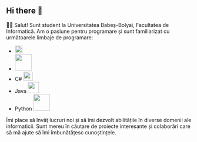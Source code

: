 ## Hi there 👋

👨‍🎓 Salut! Sunt student la Universitatea Babeș-Bolyai, Facultatea de Informatică. Am o pasiune pentru programare și sunt familiarizat cu următoarele limbaje de programare:

- <img src="https://camo.githubusercontent.com/426246ecfbf5e82767ee2187408f56a40cbb96e7e6edbfe65e333bca6945d02c/68747470733a2f2f696d672e69636f6e73382e636f6d2f3f73697a653d3130302669643d343036373026666f726d61743d706e6726636f6c6f723d303030303030" width="20">
- <img src="https://camo.githubusercontent.com/cca412efea961d6d8a5729d02fab5d71a0cec3bd04b813707ca02c4dff78b124/68747470733a2f2f637265617a696c6c612d73746f72652e667261312e6469676974616c6f6365616e7370616365732e636f6d2f69636f6e732f333235363439382f66696c652d747970652d6370702d69636f6e2d6d642e706e67" width="45">
- C# <img src="https://img.shields.io/badge/-C%23-239120?style=flat&logo=c-sharp" width="25">
- Java <img src="https://img.shields.io/badge/-Java-007396?style=flat&logo=java" width="30">
- Python <img src="https://img.shields.io/badge/-Python-3776AB?style=flat&logo=python" width="45">

Îmi place să învăț lucruri noi și să îmi dezvolt abilitățile în diverse domenii ale informaticii. Sunt mereu în căutare de proiecte interesante și colaborări care să mă ajute să îmi îmbunătățesc cunoștințele.
